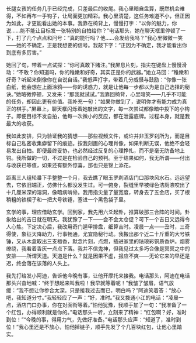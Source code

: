 长腿女孩的任务几乎已经完成，只差最后的收尾。我心里暗自盘算，既然机会难得，不如再布一手钩子，让局面更加精彩。我心里清楚，这任务难道不小，但正因为如此，才更能看出她的本事。我靠在椅背上，慢慢打字：“以你的魅力，你说……能不能让目标发一张特别的自拍给你？”电话那头，她在聊天框里停顿了一下，打了几个点点和问号：“真的能行吗？他……会发给我吗？”我心里微微一笑——她的不确定，正是我想要的信号。我敲下字：“正因为不确定，我才能看出你到底有多厉害。”

她回了句，带着一点试探：“你可真敢下赌注。”我屏息片刻，指尖在键盘上慢慢滑动：“不敢？你知道吗，你的稚嫩和好奇，其实正是你的武器。”她立马回：“稚嫩和好奇？听起来倒像你在自说自话。”我低声打字，带着几分威慑与鼓励：“你像一张白纸，他会想在上面涂鸦——你的诱惑力，就是让他每一步都以为是自己选择的秘诀。”她略微停顿，又发来：“那我就试试。”我靠回椅背，心里暗笑——几乎不可能的任务，却因此更有价值。我补充一句：“如果你做到了，说明你才有能力成为真正的棋手。”屏幕上，聊天框闪烁着她敲出的文字，每一次尝试都像暗中投下的小钩子。即便目标不发自拍，他每一次微小的反应，都在泄露底牌。过程本身，就是我最大的收获。

我如此安排，只为验证我的猜想——那些视频文件，或许并非玉罗刹所为，而是目标自己私密收集癖留下的痕迹。按我刻画的心理肖像，如果判断无误，他绝不会轻易发出自拍。即便最终妥协，也必然经过反复的心理挣扎，而不是毫无防备地上钩。我所做的一切，不过是在检验自己的预判。至于结果如何，我无所谓——付出与收获已等值，如果还有额外惊喜，那也只是锦上添花。

距离三人组轮番下手整整一个月，我去瞧了眼玉罗刹酒店门口那块风水石。远远望去，它依旧端正，仿佛什么都没发生过。可一俯身，裂缝里早被绿色洁厕液咬出了十几厘米深的溶洞，像暗病啃骨。我用指尖量了量宽度，转身去了五金店，买了根稍粗的铁楔子和一把大号铁锤，塞进一个黑色袋子里。

玄学的事，理应借助玄学。回到家，我先用六爻起卦，推算破那三合阵的时间。卦象给出的吉日就在明天。我犹豫了一下——会不会太仓促？可下一个吉日又远得令人心焦。下定决心后，我改用奇门遁甲排盘，细算吉时。凌晨一点——丑时，三奇得使，象征天降助力，行事畅通，尤宜隐秘行动。我搬出那个近二十斤重的大号铁锤，又从木盒取出三支檀香，默念片刻，点燃，插进家里的珐琅彩铜质香炉。烟雾缭绕，我看着香灰一点点下落。我并不信鬼神，但我见过太多巧合像是冥冥之中的安排——所谓天道。天道是什么？就是因果不虚，报应不爽——无论它来的早还是迟，终会落在该落的人头上。

我先打给发小阿迪，告诉他今晚有事，让他开摩托来接我。电话那头，阿迪在电话那头兴奋地喊：“终于想起来叫我啦！我早就等着呢！”我皱了皱眉，语气放缓：“我不想让你参合太深。只是接我过去而已，明白吗？”阿迪笑着答：“放心吧，我知道分寸。”我轻轻应了一声：“好，准时。”我又拨通小江的电话：“凌晨一点，酒店门口办事，你在对面街等着。”怕他犹豫，我顺手加了一句：“我准备了一个红包，办得顺利就是你的。”电话那头一听，立刻来了精神：“红包啊？好，准时到位！”“今晚的事，得用力气，先做好准备。”电话那头应声：“知道了，准时到位！”我心里还是不放心，怕他掉链子，顺手先发了个几百块红包，让他心里踏实。